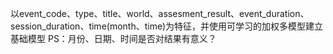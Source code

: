 

以event_code、type、title、world、assesment_result、event_duration、session_duration、time(month、time)为特征，并使用可学习的加权多模型建立基础模型
PS：月份、日期、时间是否对结果有意义？
